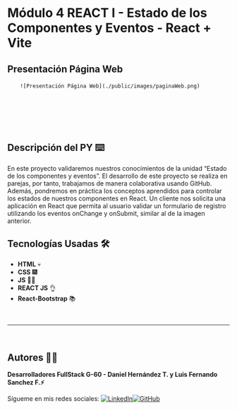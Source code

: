 # Módulo 4 REACT I - Estado de los Componentes y Eventos - React + Vite

## Presentación Página Web

        ![Presentación Página Web](./public/images/paginaWeb.png)

## <br/>

<br/>

## Descripción del PY ⌨️

En este proyecto validaremos nuestros conocimientos de la unidad “Estado de los componentes y eventos”. El desarrollo de este proyecto se realiza en parejas, por tanto, trabajamos de manera colaborativa usando GitHub. Además, pondremos en práctica los conceptos aprendidos para controlar los estados de nuestros componentes en React. Un cliente nos solicita una aplicación en React que permita al usuario validar un formulario de registro utilizando los eventos onChange y onSubmit, similar al de la imagen anterior.

## Tecnologías Usadas 🛠️

- **HTML** 💀
- **CSS** 🎆
- **JS** 🧑‍💻
- **REACT JS** 👌
- **React-Bootstrap** 📚

<br/>

---

<br>

## Autores 👨‍💻

**Desarrolladores FullStack G-60 - Daniel Hernández T. y Luis Fernando Sanchez F.⚡**

Sígueme en mis redes sociales: [![LinkedIn](https://img.shields.io/badge/LinkedIn-%230077B5.svg?logo=linkedin&logoColor=white)](https://www.linkedin.com/in/luis-fernando-sanchez-f-67369b2b)[![GitHub](https://img.shields.io/badge/GitHub-black?logo=github)](https://github.com/luisfersan)
<br>
